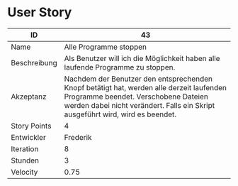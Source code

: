 # User Story

|ID          |43|
|-|-|
|Name        |Alle Programme stoppen|
|Beschreibung|Als Benutzer will ich die Möglichkeit haben alle laufende Programme zu stoppen.|
|Akzeptanz   |Nachdem der Benutzer den entsprechenden Knopf betätigt hat, werden alle derzeit laufenden Programme beendet. Verschobene Dateien werden dabei nicht verändert. Falls ein Skript ausgeführt wird, wird es beendet.| 
|Story Points|4|
|Entwickler  |Frederik|
|Iteration   |8|
|Stunden     |3|
|Velocity    |0.75|
